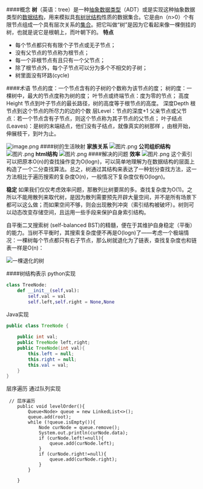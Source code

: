 ####概念
**树**（英语：tree）是一种[抽象数据类型](https://zh.wikipedia.org/wiki/%E6%8A%BD%E8%B1%A1%E8%B3%87%E6%96%99%E5%9E%8B%E5%88%A5 "抽象数据类型")（ADT）或是实现这种抽象数据类型的[数据结构](https://zh.wikipedia.org/wiki/%E8%B3%87%E6%96%99%E7%B5%90%E6%A7%8B "数据结构")，用来模拟具[有树状结构](https://zh.wikipedia.org/wiki/%E6%A8%B9%E7%8B%80%E7%B5%90%E6%A7%8B "树状结构")性质的数据集合。它是由n（n>0）个有限节点组成一个具有层次关系的[集合](https://zh.wikipedia.org/wiki/%E9%9B%86%E5%90%88 "集合")。把它叫做“树”是因为它看起来像一棵倒挂的树，也就是说它是根朝上，而叶朝下的。
**特点**
*   每个节点都只有有限个子节点或无子节点；
*   没有父节点的节点称为根节点；
*   每一个非根节点有且只有一个父节点；
*   除了根节点外，每个子节点可以分为多个不相交的子树；
*   树里面没有环路(cycle)

####术语
节点的度：一个节点含有的子树的个数称为该节点的度；
树的度：一棵树中，最大的节点度称为树的度；
叶节点或终端节点：度为零的节点；
高度Height 节点到叶子节点的最长路径，树的高度等于根节点的高度。
深度Depth 根节点到这个节点的所尽力的边的个数
层Level：节点的深度+1
父亲节点或父节点：若一个节点含有子节点，则这个节点称为其子节点的父节点；
叶子结点(Leaves)：是树的末端结点，他们没有子结点，就像真实的树那样 ，由根开始，伸展枝干，到叶为止。

![image.png](https://upload-images.jianshu.io/upload_images/143845-ff3e80020fb3ab90.png?imageMogr2/auto-orient/strip%7CimageView2/2/w/1240)
####树的生活映射
**家族关系**
![图片.png](https://upload-images.jianshu.io/upload_images/143845-377d751896dfcca6.png?imageMogr2/auto-orient/strip%7CimageView2/2/w/1240)
**公司组织结构**
![图片.png](https://upload-images.jianshu.io/upload_images/143845-5024fefb74528835.png?imageMogr2/auto-orient/strip%7CimageView2/2/w/1240)
**html结构**
![图片.png](https://upload-images.jianshu.io/upload_images/143845-93ca96f19681dd01.png?imageMogr2/auto-orient/strip%7CimageView2/2/w/1240)
####解决的问题
 **效率**
![图片.png](https://upload-images.jianshu.io/upload_images/143845-e3875eadc8f6cf69.png?imageMogr2/auto-orient/strip%7CimageView2/2/w/1240)
这个索引可以把原本O(n)的查找操作变为O(logn)，可以简单地理解为在数据结构的层面上构造了一个二分查找算法。总之，树通过其结构来表达了一种划分查找方法，这一方法相比于遍历搜索的复杂度O(n)，一般情况下复杂度仅有O(logn)。

 **稳定**
如果我们仅仅考虑效率问题，那散列比树要屌的多。查找复杂度为O(1)。之所以不能用散列来取代树，是因为散列需要预先开辟大量空间，并不是所有场景下都可以这么做；而如果空间不够，则会出现散列冲突（索引结构被破坏）。树则可以动态改变存储空间，且运用一些手段来保护自身索引结构。

自平衡二叉搜索树 (self-balanced BST)的精髓，便在于其维护自身稳定（平衡）的能力。当树不平衡时，其搜索复杂度便不再是O(logn)了——考虑一个极端情况：一棵树每个节点都只有右子节点，那么树就退化为了链表，查找复杂度也和链表一样是O(n)：

![一棵退化的树](https://upload-images.jianshu.io/upload_images/143845-ccd7e7bccd2b21a6.jpg?imageMogr2/auto-orient/strip%7CimageView2/2/w/1240)


####树结构表示
python实现
```python
class TreeNode:
    def __init__(self,val):
        self.val = val
        self.left,self.right = None,None
```
Java实现
``` java
public class TreeNode {
    
    public int val;
    public TreeNode left,right;
    public TreeNode(int val){
        this.left = null;
        this.right = null;
        this.val = val;
    }
}

```
层序遍历 通过队列实现
```
 // 层序遍历
    public void levelOrder(){
        Queue<Node> queue = new LinkedList<>();
        queue.add(root);
        while (!queue.isEmpty()){
            Node curNode = queue.remove();
            System.out.println(curNode.data);
            if (curNode.left!=null){
                queue.add(curNode.left);
            }
            if (curNode.right!=null){
                queue.add(curNode.right);
            }
        }

    }
```



